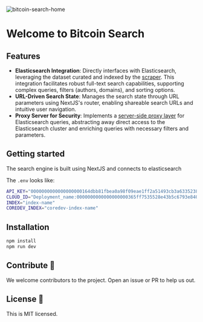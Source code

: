 ![bitcoin-search-home](https://github.com/bitcoinsearch/bitcoinsearch-app/assets/18506343/65833946-63a2-400e-9e91-023f96cac9b2)

# Welcome to Bitcoin Search

## Features

- **Elasticsearch Integration**: Directly interfaces with Elasticsearch, leveraging the dataset curated and indexed by the [scraper](https://github.com/bitcoinsearch/scraper). This integration facilitates robust full-text search capabilities, supporting complex queries, filters (authors, domains), and sorting options.
- **URL-Driven Search State**: Manages the search state through URL parameters using NextJS's router, enabling shareable search URLs and intuitive user navigation.
- **Proxy Server for Security**: Implements a [server-side proxy layer](src/pages/api/elasticSearchProxy/search.ts) for Elasticsearch queries, abstracting away direct access to the Elasticsearch cluster and enriching queries with necessary filters and parameters.

## Getting started

The search engine is built using NextJS and connects to elasticsearch

The `.env` looks like:

```bash
API_KEY="0000000000000000000164dbb81fbea0a98f09eae1ff2a51493cb3a633523891=="
CLOUD_ID="Deployment_name:0000000000000000000365ff7535528e43b5c6793e840c2b2a0a38e1648c930f"
INDEX="index-name"
COREDEV_INDEX="coredev-index-name"
```

## Installation

```bash
npm install
npm run dev
```

## Contribute 🚀

We welcome contributors to the project. Open an issue or PR to help us out.

## License 📗

This is MIT licensed.
